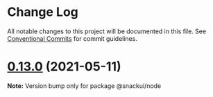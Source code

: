 # Change Log

All notable changes to this project will be documented in this file.
See [Conventional Commits](https://conventionalcommits.org) for commit guidelines.

# [0.13.0](https://github.com/getdish/dish/compare/v0.3.2...v0.13.0) (2021-05-11)

**Note:** Version bump only for package @snackui/node

